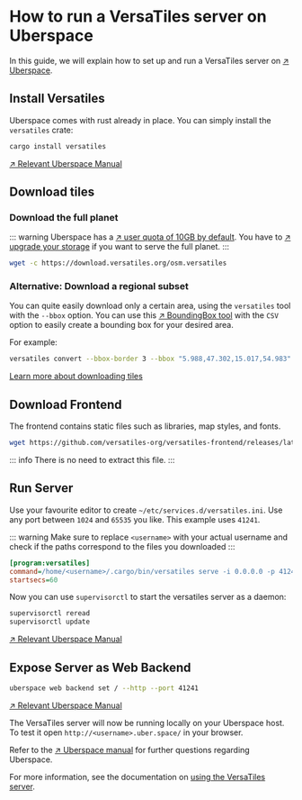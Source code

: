 # How to run a VersaTiles server on Uberspace

In this guide, we will explain how to set up and run a VersaTiles server on [↗ Uberspace](https://uberspace.de/).


## Install Versatiles

Uberspace comes with rust already in place. You can simply install the `versatiles` crate:

``` sh
cargo install versatiles
```

[↗ Relevant Uberspace Manual](https://manual.uberspace.de/lang-rust/)

## Download tiles

### Download the full planet

::: warning
Uberspace has a [↗ user quota of 10GB by default](https://manual.uberspace.de/basics-resources/#storage). You have to [↗ upgrade your storage](https://manual.uberspace.de/billing-general/#storage) if you want to serve the full planet.
:::

``` sh
wget -c https://download.versatiles.org/osm.versatiles
```

### Alternative: Download a regional subset

You can quite easily download only a certain area, using the `versatiles` tool with the `--bbox` option.
You can use this [↗ BoundingBox tool](https://boundingbox.klokantech.com/) with the `CSV` option to easily create a bounding box for your desired area.

For example:

``` sh
versatiles convert --bbox-border 3 --bbox "5.988,47.302,15.017,54.983" https://download.versatiles.org/osm.versatiles osm.versatiles
```

[Learn more about downloading tiles](/guides/download_tiles#partial-download)

## Download Frontend

The frontend contains static files such as libraries, map styles, and fonts.

``` sh
wget https://github.com/versatiles-org/versatiles-frontend/releases/latest/download/frontend.br.tar.gz
```

::: info
There is no need to extract this file.
:::


## Run Server

Use your favourite editor to create `~/etc/services.d/versatiles.ini`.
Use any port between `1024` and `65535` you like. This example uses `41241`.

::: warning
Make sure to replace `<username>` with your actual username and check if the paths correspond to the files you downloaded
:::

``` ini
[program:versatiles]
command=/home/<username>/.cargo/bin/versatiles serve -i 0.0.0.0 -p 41241 -s /home/<username>/frontend.br.tar.gz "[osm]/home/<username>/osm.versatiles"
startsecs=60
```

Now you can use `supervisorctl` to start the versatiles server as a daemon:

``` sh
supervisorctl reread
supervisorctl update
```

[↗ Relevant Uberspace Manual](https://manual.uberspace.de/daemons-supervisord/)

## Expose Server as Web Backend

``` sh
uberspace web backend set / --http --port 41241
```
[↗ Relevant Uberspace Manual](https://manual.uberspace.de/web-backends/)

The VersaTiles server will now be running locally on your Uberspace host. To test it open `http://<username>.uber.space/` in your browser.

Refer to the [↗ Uberspace manual](https://manual.uberspace.de/) for further questions regarding Uberspace.

For more information, see the documentation on [using the VersaTiles server](/basics/versatiles_server#usage).
